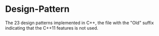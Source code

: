 # Design-Pattern
The 23 design patterns implemented in C++, the file with the "Old" suffix indicating that the C++11 features is not used.
